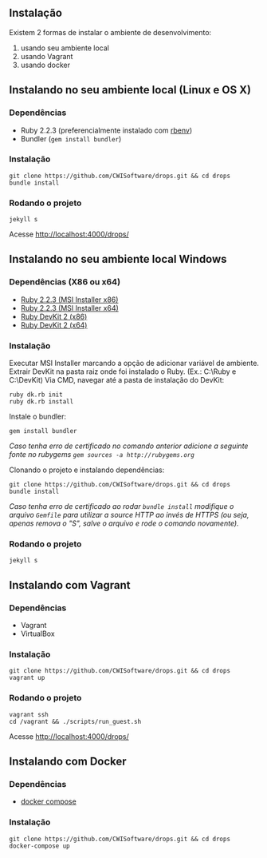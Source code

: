 Instalação
----------

Existem 2 formas de instalar o ambiente de desenvolvimento:

1. usando seu ambiente local
2. usando Vagrant 
3. usando docker

## Instalando no seu ambiente local (Linux e OS X)

### Dependências

- Ruby 2.2.3 (preferencialmente instalado com [rbenv](https://github.com/rbenv/rbenv))
- Bundler (`gem install bundler`)

### Instalação

```
git clone https://github.com/CWISoftware/drops.git && cd drops
bundle install
```

### Rodando o projeto

```
jekyll s
```

Acesse [http://localhost:4000/drops/](http://localhost:4000/drops/)

## Instalando no seu ambiente local Windows

### Dependências (X86 ou x64)

- [Ruby 2.2.3 (MSI Installer x86)](http://dl.bintray.com/oneclick/rubyinstaller/rubyinstaller-2.2.3.exe)
- [Ruby 2.2.3 (MSI Installer x64)](http://dl.bintray.com/oneclick/rubyinstaller/rubyinstaller-2.2.3-x64.exe)
- [Ruby DevKit 2 (x86)](http://dl.bintray.com/oneclick/rubyinstaller/DevKit-mingw64-32-4.7.2-20130224-1151-sfx.exe)
- [Ruby DevKit 2 (x64)](http://dl.bintray.com/oneclick/rubyinstaller/DevKit-mingw64-64-4.7.2-20130224-1432-sfx.exe)

### Instalação

Executar MSI Installer marcando a opção de adicionar variável de ambiente.
Extrair DevKit na pasta raiz onde foi instalado o Ruby. (Ex.: C:\Ruby e C:\DevKit)
Via CMD, navegar até a pasta de instalação do DevKit:

```
ruby dk.rb init
ruby dk.rb install
```

Instale o bundler:

    gem install bundler

*Caso tenha erro de certificado no comando anterior adicione a seguinte fonte no rubygems `gem sources -a http://rubygems.org`*

Clonando o projeto e instalando dependências:

```
git clone https://github.com/CWISoftware/drops.git && cd drops
bundle install
```

*Caso tenha erro de certificado ao rodar `bundle install` modifique o arquivo `Gemfile` para utilizar a source HTTP ao invés de HTTPS (ou seja, apenas remova o "S", salve o arquivo e rode o comando novamente).*

### Rodando o projeto

    jekyll s

## Instalando com Vagrant

### Dependências

- Vagrant
- VirtualBox

### Instalação

```
git clone https://github.com/CWISoftware/drops.git && cd drops
vagrant up
```

### Rodando o projeto

```
vagrant ssh
cd /vagrant && ./scripts/run_guest.sh
```
Acesse [http://localhost:4000/drops/](http://localhost:4000/drops/)

## Instalando com Docker

### Dependências

- [docker compose](https://docs.docker.com/compose/install/#install-compose)

### Instalação

```
git clone https://github.com/CWISoftware/drops.git && cd drops
docker-compose up
```